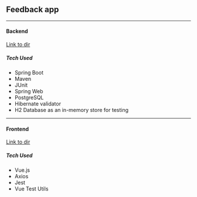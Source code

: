 ## Feedback app

---

#### Backend

[Link to dir](https://github.com/siimlangel/FujitsuGeneralTask/tree/master/general-task)

##### Tech Used

-   Spring Boot
-   Maven
-   JUnit
-   Spring Web
-   PostgreSQL
-   Hibernate validator
-   H2 Database as an in-memory store for testing

---

#### Frontend

[Link to dir](https://github.com/siimlangel/FujitsuGeneralTask/tree/master/client)

##### Tech Used

-   Vue.js
-   Axios
-   Jest
-   Vue Test Utils
